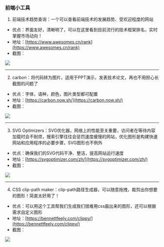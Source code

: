 ### 前端小工具

1. 前端技术趋势查询：一个可以查看前端技术的发展趋势、受欢迎程度的网站
+ 优点：界面友好，清晰明了，可以在这里看到目前流行的技术框架排名，实时掌握市场动向！
+ 地址：[https://www.awesomes.cn/rank](https://www.awesomes.cn/rank)
+ 截图：

![](https://oscimg.oschina.net/oscnet/up-0b6fff1a9228da46b18363a3b110efb5dd5.png)

---

2. carbon：将代码转为图片，适用于PPT演示，发表技术论文，再也不用担心长截图的问题了
+ 优点：字体，语种，颜色，图片类型都可配置
+ 地址：[https://carbon.now.sh/](https://carbon.now.sh/)
+ 截图：

![](https://oscimg.oschina.net/oscnet/up-c76c00195d8e60328d178c183e85c3fff6b.png)

---

3. SVG Optimizers：SVG优化器，网络上的性能至关重要，访问者在等待内容加载时会不耐烦，搜索引擎往往会惩罚速度缓慢的网站，优化图形是构建快速网站和应用程序的必要步骤，SVG图形也不例外
+ 优点：确保我们的SVG代码干净、整洁，提高网站运行速度
+ 地址：[https://svgoptimizer.com/zh/](https://svgoptimizer.com/zh/)
+ 截图：

![](https://oscimg.oschina.net/oscnet/up-08c01e2ed461daabc82a8ec91890b204b36.png)

---

4. CSS clip-path maker：clip-path路径生成器，可以随意拖拽，裁剪出你想要的图形！简直太好用了！
+ 优点：可以用这个工具帮我们生成我们很难用css画出来的图形，还可以根据需求自定义图形
+ 地址：[https://bennettfeely.com/clippy/](https://bennettfeely.com/clippy/)
+ 截图：

![](https://oscimg.oschina.net/oscnet/up-0a18def4d707f852144d21072d8034e9b44.png)

